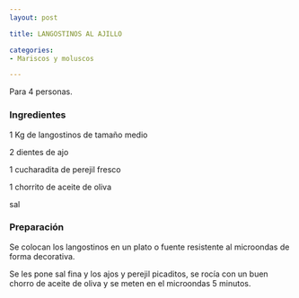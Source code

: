 ```yaml
---
layout: post

title: LANGOSTINOS AL AJILLO

categories:
- Mariscos y moluscos

---
```

Para 4 personas.

<h3>Ingredientes</h3>

1 Kg de langostinos de tamaño medio

2 dientes de ajo

1 cucharadita de perejil fresco

1 chorrito de aceite de oliva

sal

<h3>Preparación</h3>

Se colocan los langostinos en un plato o fuente resistente al microondas de forma decorativa.

Se les pone sal fina y los ajos y perejil picaditos, se rocía con un buen chorro de aceite de oliva y se meten en el microondas 5 minutos.